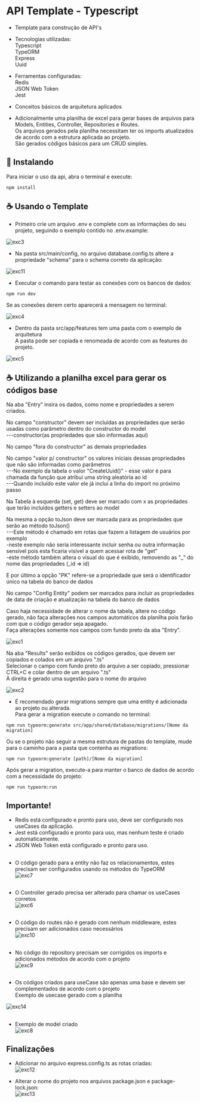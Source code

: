 # API Template - Typescript

- Template para construção de API's<br>

- Tecnologias utilizadas:<br>
  Typescript<br>
  TypeORM<br>
  Express<br>
  Uuid<br>
- Ferramentas configuradas:<br>
  Redis<br>
  JSON Web Token<br>
  Jest<br>
- Conceitos básicos de arquitetura aplicados<br>

- Adicionalmente uma planilha de excel para gerar bases de arquivos para Models, Entities, Controller, Repositories e Routes.<br>
  Os arquivos gerados pela planilha necessitam ter os imports atualizados de acordo com a estrutura aplicada ao projeto.<br>
  São gerados códigos básicos para um CRUD simples.<br>

## 🚀 Instalando

Para iniciar o uso da api, abra o terminal e execute:

```
npm install
```

## ☕ Usando o Template

- Primeiro crie um arquivo .env e complete com as informações do seu projeto, seguindo o exemplo contido no .env.example:<br>

![exc3](https://github.com/Felipe-Bryan/template-api-ts/assets/107513634/b3bb8ae6-74c5-409d-aefc-28d88269b5e1)

- Na pasta src/main/config, no arquivo database.config.ts altere a propriedade "schema" para o schema correto da aplicação:<br>

![exc11](https://github.com/Felipe-Bryan/template-api-ts/assets/107513634/16aa2c23-92b0-4456-9613-cb0c9728a106)

- Executar o comando para testar as conexões com os bancos de dados:<br>

```
npm run dev
```

Se as conexões derem certo aparecerá a mensagem no terminal:<br>

![exc4](https://github.com/Felipe-Bryan/template-api-ts/assets/107513634/139c0b5d-0d45-4218-9497-62734a38d864)

- Dentro da pasta src/app/features tem uma pasta com o exemplo de arquitetura<br>
  A pasta pode ser copiada e renomeada de acordo com as features do projeto.<br>

![exc5](https://github.com/Felipe-Bryan/template-api-ts/assets/107513634/3e41497a-c405-41b5-8bbd-6362d8673713)

## ☕ Utilizando a planilha excel para gerar os códigos base

Na aba "Entry" insira os dados, como nome e propriedades a serem criados.<br>

No campo "constructor" devem ser incluídas as propriedades que serão usadas como parâmetro dentro do constructor do model<br>
---constructor(as propriedades que são informadas aqui)<br>

No campo "fora do constructor" as demais propriedades<br>

No campo "valor p/ constructor" os valores iniciais dessas propriedades que não são informadas como parâmetros<br>
---No exemplo da tabela o valor "CreateUuid()" - esse valor é para chamada da função que atribui uma string aleatória ao id<br>
---Quando incluído este valor ele já inclui a linha do import no próximo passo<br>

Na Tabela à esquerda (set, get) deve ser marcado com x as propriedades que terão incluídos getters e setters ao model<br>

Na mesma a opção toJson deve ser marcada para as propriedades que serão ao método toJson()<br>
---Este método é chamado em rotas que fazem a listagem de usuários por exemplo <br>
-neste exemplo não seria interessante incluir senha ou outra informação sensível pois esta ficaria visível a quem acessar rota de "get"<br>
-este método também altera o visual do que é exibido, removendo as "\_" do nome das propriedades (\_id => id)<br>

E por último a opção "PK" refere-se a propriedade que será o identificador único na tabela do banco de dados<br>

No campo "Config Entity" podem ser marcados para incluir as propriedades de data de criação e atualização na tabela do banco de dados<br>

Caso haja necessidade de alterar o nome da tabela, altere no código gerado, não faça alterações nos campos automáticos da planilha pois farão com que o código gerador seja apagado.<br>
Faça alterações somente nos campos com fundo preto da aba "Entry".

![exc1](https://github.com/Felipe-Bryan/template-api-ts/assets/107513634/b88257f6-cb07-438a-9c9b-492cd88c84eb)

Na aba "Results" serão exibidos os códigos gerados, que devem ser copiados e colados em um arquivo ".ts"<br>
Selecionar o campo com fundo preto do arquivo a ser copiado, pressionar CTRL+C e colar dentro de um arquivo ".ts"<br>
À direita é gerado uma sugestão para o nome do arquivo

![exc2](https://github.com/Felipe-Bryan/template-api-ts/assets/107513634/9cf0b6b5-5014-486c-8253-bc08c5a9a796)

- É recomendado gerar migrations sempre que uma entity é adicionada ao projeto ou alterada.<br>
Para gerar a migration execute o comando no terminal:

```
npm run typeorm:generate src/app/shared/database/migrations/[Nome da migration]
```

Ou se o projeto não seguir a mesma estrutura de pastas do template, mude para o caminho para a pasta que contenha as migrations:<br>

```
npm run typeorm:generate [path]/[Nome da migration]
```

Após gerar a migration, execute-a para manter o banco de dados de acordo com a necessidade do projeto:

```
npm run typeorm:run
```

## Importante!

- Redis está configurado e pronto para uso, deve ser configurado nos useCases da aplicação.
- Jest está configurado e pronto para uso, mas nenhum teste é criado automaticamente.
- JSON Web Token está configurado e pronto para uso.

##
- O código gerado para a entity não faz os relacionamentos, estes precisam ser configurados usando os métodos do TypeORM<br>
![exc7](https://github.com/Felipe-Bryan/template-api-ts/assets/107513634/2208863b-acd0-4ebe-b393-88b2799d5866)

  ##
- O Controller gerado precisa ser alterado para chamar os useCases corretos<br>
![exc6](https://github.com/Felipe-Bryan/template-api-ts/assets/107513634/9af48a1b-ff01-4ecc-bd0f-b9f0bf4a2417)

  ##
- O código do routes não é gerado com nenhum middleware, estes precisam ser adicionados caso necessários<br>
![exc10](https://github.com/Felipe-Bryan/template-api-ts/assets/107513634/ba82f306-bdc6-4f49-96b7-f27928b009c5)
  
##
- No código do repository precisam ser corrigidos os imports e adicionados métodos de acordo com o projeto<br>
![exc9](https://github.com/Felipe-Bryan/template-api-ts/assets/107513634/ab29467e-b293-4554-8851-6c4086bbb4da)

##
- Os códigos criados para useCase são apenas uma base e devem ser complementados de acordo com o projeto<br>
Exemplo de usecase gerado com a planilha<br>

![exc14](https://github.com/Felipe-Bryan/template-api-ts/assets/107513634/5f916e3a-9094-4a2a-a71f-da5f5598baff)

##
- Exemplo de model criado<br>
![exc8](https://github.com/Felipe-Bryan/template-api-ts/assets/107513634/e6e28e5f-942f-40ee-a1e9-1f28e929332c)
  
## Finalizações

- Adicionar no arquivo express.config.ts as rotas criadas:<br>
![exc12](https://github.com/Felipe-Bryan/template-api-ts/assets/107513634/525702f1-654f-479f-ae5c-fc8dcc314a98)

- Alterar o nome do projeto nos arquivos package.json e package-lock.json:<br>
![exc13](https://github.com/Felipe-Bryan/template-api-ts/assets/107513634/e187b696-585c-49d0-9fdc-620f98dd0706)
